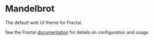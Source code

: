 # Mandelbrot

The default web UI theme for Fractal.

See the Fractal [documentation](http://fractal.build/guide) for details on configuration and usage.
